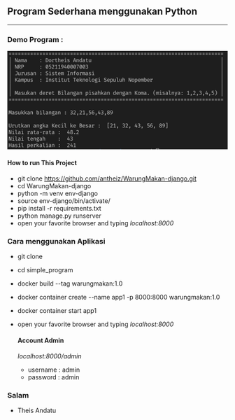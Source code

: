 ## Program Sederhana menggunakan Python
---

### Demo Program :

![Hasil Program](./img/demo.png)

#### How to run This Project 

* git clone https://github.com/antheiz/WarungMakan-django.git
* cd WarungMakan-django
* python -m venv env-django
* source env-django/bin/activate/
* pip install -r requirements.txt
* python manage.py runserver
* open your favorite browser and typing _localhost:8000_

### Cara menggunakan Aplikasi
* git clone 
* cd simple_program
* docker build --tag warungmakan:1.0
* docker container create --name app1 -p 8000:8000 warungmakan:1.0
* docker container start app1
* open your favorite browser and typing _localhost:8000_

  #### Account Admin
  _localhost:8000/admin_
  - username : admin
  - password : admin


### Salam
* Theis Andatu


